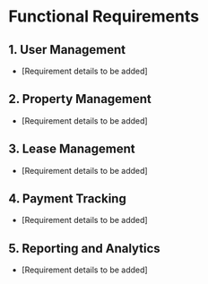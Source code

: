 # Functional Requirements

## 1. User Management
- [Requirement details to be added]

## 2. Property Management
- [Requirement details to be added]

## 3. Lease Management
- [Requirement details to be added]

## 4. Payment Tracking
- [Requirement details to be added]

## 5. Reporting and Analytics
- [Requirement details to be added]